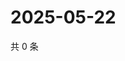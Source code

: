 # 2025-05-22

共 0 条

<!-- BEGIN ZHIHUQUESTIONS -->
<!-- 最后更新时间 Thu May 22 2025 20:22:15 GMT+0800 (China Standard Time) -->

<!-- END ZHIHUQUESTIONS -->

